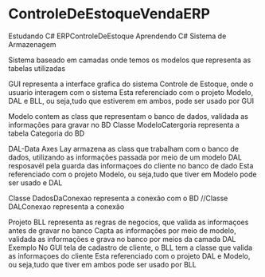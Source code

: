 # ControleDeEstoqueVendaERP
Estudando C#
ERPControleDeEstoque
Aprendendo C# Sistema de Armazenagem

Sistema baseado em camadas onde temos os modelos que representa as tabelas utilizadas

GUI representa a interface grafica do sistema Controle de Estoque, onde o usuario interagem com o sistema
Esta referenciado com o projeto Modelo, DAL e BLL, ou seja,tudo que estiverem em ambos, pode ser usado por GUI



Modelo contem as class que representam o banco de dados, validada as informações para gravar no BD
Classe ModeloCatergoria representa a tabela Categoria do BD


DAL-Data Axes Lay armazena as class que trabalham com o banco de dados, utilizando as informações passada por meio de um modelo
DAL resposavél pela guarda das informaçoes do cliente no banco de dado 
Esta referenciado com o projeto Modelo, ou seja,tudo que tiver em Modelo pode ser usado e DAL


Classe DadosDaConexao representa a conexão com o BD //Classe DALConexao representa a conexão

Projeto BLL representa as regras de negocios, que valida as informaçoes antes de gravar no banco 
Capta as informações por meio de modelo, validada as informações e grava no banco por meios da camada DAL
Exemplo No GUI tela de cadastro de cliente, o BLL tem a classe que valida as informaçoes do cliente 
Esta referenciado com o projeto DAL e Modelo, ou seja,tudo que tiver em ambos pode ser usado por BLL

